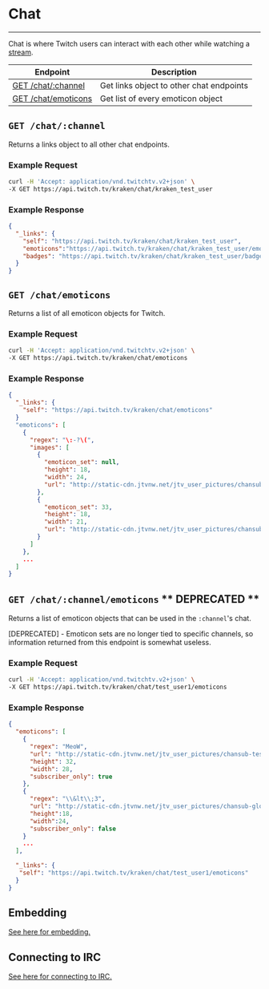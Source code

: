 # Chat

***

Chat is where Twitch users can interact with each other while watching a [stream][streams].

[streams]: /v2_resources/streams.md

| Endpoint | Description |
| ---- | --------------- |
| [GET /chat/:channel](/v2_resources/chat.md#get-chatchannel) | Get links object to other chat endpoints |
| [GET /chat/emoticons](/v2_resources/chat.md#get-chatemoticons) | Get list of every emoticon object |

## `GET /chat/:channel`

Returns a links object to all other chat endpoints.

### Example Request

```bash
curl -H 'Accept: application/vnd.twitchtv.v2+json' \
-X GET https://api.twitch.tv/kraken/chat/kraken_test_user
```

### Example Response

```json
{
  "_links": {
    "self": "https://api.twitch.tv/kraken/chat/kraken_test_user",
    "emoticons":"https://api.twitch.tv/kraken/chat/kraken_test_user/emoticons",
    "badges": "https://api.twitch.tv/kraken/chat/kraken_test_user/badges"
  }
}
```

## `GET /chat/emoticons`

Returns a list of all emoticon objects for Twitch.

### Example Request

```bash
curl -H 'Accept: application/vnd.twitchtv.v2+json' \
-X GET https://api.twitch.tv/kraken/chat/emoticons
```

### Example Response

```json
{
  "_links": {
    "self": "https://api.twitch.tv/kraken/chat/emoticons"
  }
  "emoticons": [
    {
      "regex": "\:-?\(",
      "images": [
        {
          "emoticon_set": null,
          "height": 18,
          "width": 24,
          "url": "http://static-cdn.jtvnw.net/jtv_user_pictures/chansub-global-emoticon-d570c4b3b8d8fc4d-24x18.png"
        },
        {
          "emoticon_set": 33,
          "height": 18,
          "width": 21,
          "url": "http://static-cdn.jtvnw.net/jtv_user_pictures/chansub-global-emoticon-c41c5c6c88f481cd-21x18.png"
        }
      ]
    },
    ...
  ]
}
```

## `GET /chat/:channel/emoticons` \** __DEPRECATED__ \**

Returns a list of emoticon objects that can be used in the `:channel`'s chat.

[DEPRECATED] - Emoticon sets are no longer tied to specific channels, so information returned from this endpoint is somewhat useless.

### Example Request

```bash
curl -H 'Accept: application/vnd.twitchtv.v2+json' \
-X GET https://api.twitch.tv/kraken/chat/test_user1/emoticons
```

### Example Response

```json
{
  "emoticons": [
    {
      "regex": "MeoW",
      "url": "http://static-cdn.jtvnw.net/jtv_user_pictures/chansub-test_user1-emoticon-30bc1522fa392415-28x32.png",
      "height": 32,
      "width": 28,
      "subscriber_only": true
    },
    {
      "regex": "\\&lt\\;3",
      "url": "http://static-cdn.jtvnw.net/jtv_user_pictures/chansub-global-emoticon-67cde8d0b7916e57-24x18.png",
      "height":18,
      "width":24,
      "subscriber_only": false
    }
    ...
  ],

  "_links": {
   "self": "https://api.twitch.tv/kraken/chat/test_user1/emoticons"
  }
}
```

## Embedding

[See here for embedding.][embedding]

[embedding]: /embedding.md#embedding-streams-vods-and-chat

## Connecting to IRC

[See here for connecting to IRC.][IRC]

[IRC]: /IRC.md
